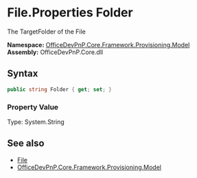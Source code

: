 # File.Properties Folder
 The TargetFolder of the File   

**Namespace:** [OfficeDevPnP.Core.Framework.Provisioning.Model](OfficeDevPnP.Core.Framework.Provisioning.Model.md)  
**Assembly:** OfficeDevPnP.Core.dll  
## Syntax
```C#
public string Folder { get; set; }
```

### Property Value
Type: System.String  

## See also
- [File](OfficeDevPnP.Core.Framework.Provisioning.Model.File.md) 
- [OfficeDevPnP.Core.Framework.Provisioning.Model](OfficeDevPnP.Core.Framework.Provisioning.Model.md) 
